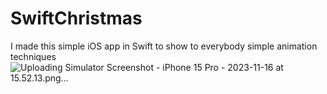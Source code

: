 # SwiftChristmas
I made this simple iOS app in Swift to show to everybody simple animation techniques
![Uploading Simulator Screenshot - iPhone 15 Pro - 2023-11-16 at 15.52.13.png…]()
